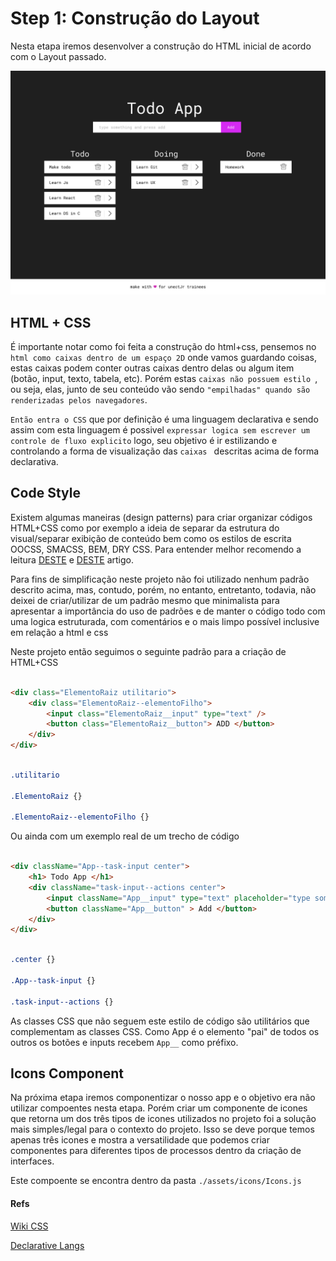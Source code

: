 # Step 1: Construção do Layout

Nesta etapa iremos desenvolver a construção do HTML inicial de acordo com o Layout passado.

![Layout](Desktop.jpg)

## HTML + CSS

É importante notar como foi feita a construção do html+css, pensemos no ```html como caixas dentro de um espaço 2D``` onde vamos guardando coisas, estas caixas podem conter outras caixas dentro delas ou algum item (botão, input, texto, tabela, etc). Porém estas ```caixas não possuem estilo ```, ou seja, elas, junto de seu conteúdo vão sendo ```"empilhadas" quando são renderizadas pelos navegadores```.

```Então entra o CSS``` que por definição é uma linguagem declarativa e sendo assim com esta linguagem é possivel ``` expressar logica sem escrever um controle de fluxo explicito ``` logo, seu objetivo é ir estilizando e controlando a forma de visualização das ```caixas ``` descritas acima de forma declarativa. 

## Code Style

Existem algumas maneiras (design patterns) para criar organizar códigos HTML+CSS como por exemplo a ideia de separar da estrutura do visual/separar exibição de conteúdo bem como os estilos de escrita OOCSS, SMACSS, BEM, DRY CSS. Para entender melhor recomendo a leitura [DESTE](https://tableless.com.br/oocss-smacss-bem-dry-css-afinal-como-escrever-css/) e [DESTE](https://tableless.com.br/oocss-ou-css-do-jeito-certo/) artigo.

Para fins de simplificação neste projeto não foi utilizado nenhum padrão descrito acima, mas, contudo, porém, no entanto, entretanto, todavia, não deixei de criar/utilizar de um padrão mesmo que minimalista para apresentar a importância do uso de padrões e de manter o código todo com uma logica estruturada, com comentários e o mais limpo possível inclusive em relação a html e css

Neste projeto então seguimos o seguinte padrão para a criação de HTML+CSS 

``` html

<div class="ElementoRaiz utilitario">
    <div class="ElementoRaiz--elementoFilho">
        <input class="ElementoRaiz__input" type="text" />
        <button class="ElementoRaiz__button"> ADD </button>
    </div>
</div>

```

``` css

.utilitario

.ElementoRaiz {}

.ElementoRaiz--elementoFilho {}

```

Ou ainda com um exemplo real de um trecho de código
``` html

<div className="App--task-input center">
    <h1> Todo App </h1>
    <div className="task-input--actions center">
        <input className="App__input" type="text" placeholder="type something and press add" /> 
        <button className="App__button" > Add </button>
    </div>
</div>
```
``` css

.center {}

.App--task-input {}

.task-input--actions {}

```

As classes CSS que não seguem este estilo de código são utilitários que complementam as classes CSS.
Como App é o elemento "pai" de todos os outros os botões e inputs recebem ```App__``` como préfixo.

## Icons Component

Na próxima etapa iremos componentizar o nosso app e o objetivo era não utilizar compoentes nesta etapa. Porém criar um componente de icones que retorna um dos três tipos de icones utilizados no projeto foi a solução mais simples/legal para o contexto do projeto. Isso se deve porque temos apenas três icones e mostra a versatilidade que podemos criar componentes para diferentes tipos de processos dentro da criação de interfaces.

Este compoente se encontra dentro da pasta ``` ./assets/icons/Icons.js ```
 

#### Refs

[Wiki CSS](https://en.wikipedia.org/wiki/Cascading_Style_Sheets)

[Declarative Langs](https://en.wikipedia.org/wiki/Declarative_programming)